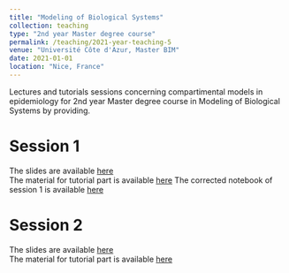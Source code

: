 ```yaml
---
title: "Modeling of Biological Systems"
collection: teaching
type: "2nd year Master degree course"
permalink: /teaching/2021-year-teaching-5
venue: "Université Côte d'Azur, Master BIM"
date: 2021-01-01
location: "Nice, France"
---
```


Lectures and tutorials sessions concerning compartimental models in epidemiology for 2nd year Master degree course in Modeling of Biological Systems by providing.

Session 1
======
The slides are available [here](http://ibalelli.github.io/files/course_material/comp_models/Slides_cours_comp_model1.pdf) <br/>
The material for tutorial part is available [here](http://ibalelli.github.io/files/course_material/comp_models/TD1.zip)
The corrected notebook of session 1 is available [here](http://ibalelli.github.io/files/course_material/comp_models/TD1_M2_modeling_epidemio_solutions.ipynb)

Session 2
======
The slides are available [here](http://ibalelli.github.io/files/course_material/comp_models/Slides_cours_comp_model2.pdf) <br/>
The material for tutorial part is available [here](http://ibalelli.github.io/files/course_material/comp_models/TD2.zip)

